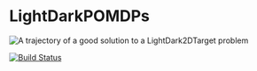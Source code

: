 # LightDarkPOMDPs

![A trajectory of a good solution to a LightDark2DTarget problem](https://github.com/zsunberg/LightDarkPOMDPs.jl/raw/master/img/target_good_solution.gif)

[![Build Status](https://travis-ci.org/zsunberg/LightDarkPOMDPs.jl.svg?branch=master)](https://travis-ci.org/zsunberg/LightDarkPOMDPs.jl)

<!--
[![Coverage Status](https://coveralls.io/repos/zsunberg/LightDarkPOMDPs.jl/badge.svg?branch=master&service=github)](https://coveralls.io/github/zsunberg/LightDarkPOMDPs.jl?branch=master)

[![codecov.io](http://codecov.io/github/zsunberg/LightDarkPOMDPs.jl/coverage.svg?branch=master)](http://codecov.io/github/zsunberg/LightDarkPOMDPs.jl?branch=master)
-->
